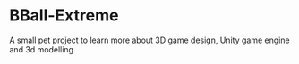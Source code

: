 # BBall-Extreme
A small pet project to learn more about 3D game design, Unity game engine and 3d modelling

